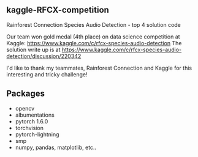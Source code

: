 ## kaggle-RFCX-competition
Rainforest Connection Species Audio Detection - top 4 solution code

Our team won gold medal (4th place) on data science competition at Kaggle: https://www.kaggle.com/c/rfcx-species-audio-detection 
The solution write up is at https://www.kaggle.com/c/rfcx-species-audio-detection/discussion/220342

I'd like to thank my teammates, Rainforest Connection and Kaggle for this interesting and tricky challenge!

## Packages
* opencv
* albumentations
* pytorch 1.6.0
* torchvision
* pytorch-lightning
* smp
* numpy, pandas, matplotlib, etc..
